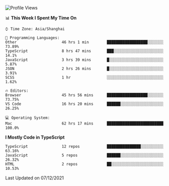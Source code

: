 <!--START_SECTION:waka-->
![Profile Views](http://img.shields.io/badge/Profile%20Views-0-blue)

📊 **This Week I Spent My Time On** 

```text
⌚︎ Time Zone: Asia/Shanghai

💬 Programming Languages: 
Other                    46 hrs 1 min        ██████████████████░░░░░░░   73.89% 
TypeScript               8 hrs 47 mins       ███░░░░░░░░░░░░░░░░░░░░░░   14.1% 
JavaScript               3 hrs 39 mins       █░░░░░░░░░░░░░░░░░░░░░░░░   5.87% 
JSON                     2 hrs 26 mins       █░░░░░░░░░░░░░░░░░░░░░░░░   3.91% 
SCSS                     1 hr                ░░░░░░░░░░░░░░░░░░░░░░░░░   1.62%

🔥 Editors: 
Browser                  45 hrs 56 mins      ██████████████████░░░░░░░   73.75% 
VS Code                  16 hrs 20 mins      ██████░░░░░░░░░░░░░░░░░░░   26.25%

💻 Operating System: 
Mac                      62 hrs 17 mins      █████████████████████████   100.0%

```

**I Mostly Code in TypeScript** 

```text
TypeScript               12 repos            ███████████████░░░░░░░░░░   63.16% 
JavaScript               5 repos             ██████░░░░░░░░░░░░░░░░░░░   26.32% 
HTML                     2 repos             ██░░░░░░░░░░░░░░░░░░░░░░░   10.53%

```



 Last Updated on 07/12/2021
<!--END_SECTION:waka-->
